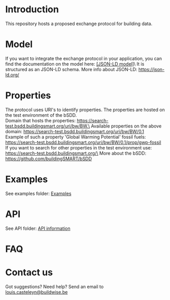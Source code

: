 # Introduction
This repository hosts a proposed exchange protocol for building data. 

# Model
If you want to integrate the exchange protocol in your application, you can find the documentation on the model here: [[JSON-LD model]](Model/README.md)\ 
It is structured as an JSON-LD schema. More info about JSON-LD: https://json-ld.org/

# Properties
The protocol uses URI's to identify properties. The properties are hosted on the test environment of the bSDD.\
Domain that hosts the properties: https://search-test.bsdd.buildingsmart.org/uri/bw/BW.\
Available properties on the above domain: https://search-test.bsdd.buildingsmart.org/uri/bw/BW/0.1 \
Example of such a property 'Global Warming Potential' fossil fuels: https://search-test.bsdd.buildingsmart.org/uri/bw/BW/0.1/prop/gwp-fossil \
If you want to search for other properties in the test environment use: https://search-test.bsdd.buildingsmart.org/\
More about the bSDD: https://github.com/buildingSMART/bSDD

# Examples
See examples folder: [Examples](Examples/README.md)

# API
See API folder: [API information](API/README.md)

# FAQ


# Contact us
Got suggestions? Need help? Send an email to louis.casteleyn@buildwise.be


